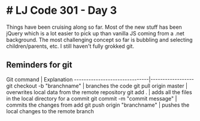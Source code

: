 <h1># LJ Code 301 - Day 3</h1>

<p>Things have been cruising along so far.  Most of the new stuff has been jQuery which is a lot easier to pick up than vanilla JS coming from a .net background.  The most challenging concept so far is bubbling and selecting children/parents, etc.  I still haven't fully grokked git.</p>

<h2>Reminders for git</h2>
Git command                    |  Explanation
-------------------------------|------------------
git checkout -b "branchname"   | branches the code
git pull origin master         | overwrites local data from the remote repository
git add .                      | adds all the files in the local directory for a commit
git commit -m "commit message" | commits the changes from add
git push origin "branchname"   | pushes the local changes to the remote branch</p>
